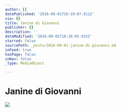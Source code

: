 ```yaml
---
author: []
datePublished: '2016-09-01T16:19:07.911Z'
via: {}
title: Janine di Giovanni
publisher: {}
description: ''
dateModified: '2016-09-01T16:18:05.915Z'
starred: false
sourcePath: _posts/2016-09-01-janine-di-giovanni.md
inFeed: true
hasPage: false
inNav: false
_type: MediaObject

---
```

# Janine di Giovanni
![](https://the-grid-user-content.s3-us-west-2.amazonaws.com/0aa3669d-940d-440c-8c4c-c0135c39f066.jpg)